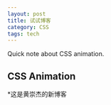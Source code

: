```yaml
---
layout: post
title: 试试博客
category: CSS
tags: tech
---
```


Quick note about CSS animation. 

## CSS Animation

*这是黄崇杰的新博客